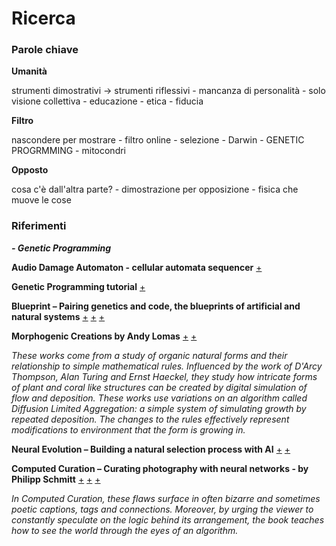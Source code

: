 # Ricerca

### Parole chiave

**Umanità**

strumenti dimostrativi -> strumenti riflessivi - mancanza di personalità - solo visione collettiva - educazione - etica - fiducia

**Filtro**

nascondere per mostrare - filtro online - selezione - Darwin - GENETIC PROGRMMING - mitocondri

**Opposto**

cosa c'è dall'altra parte? - dimostrazione per opposizione - fisica che muove le cose

### Riferimenti

***- Genetic Programming***

**Audio Damage Automaton - cellular automata sequencer** [+](https://www.audiodamage.com/collections/software/products/ad020-automaton)

**Genetic Programming tutorial** [+](http://geneticprogramming.com/tutorial/)

**Blueprint – Pairing genetics and code, the blueprints of artificial and natural systems**
[+](https://uva.co.uk/works/blueprint)
[+](http://www.creativeapplications.net/processing/blueprint-uva/)
[+](https://vimeo.com/166428169)

**Morphogenic Creations by Andy Lomas**
[+](http://www.andylomas.com/)
[+](https://vimeo.com/channels/andylomas/videos)

*These works come from a study of organic natural forms and their relationship to simple mathematical rules. Influenced by the work of D'Arcy Thompson, Alan Turing and Ernst Haeckel, they study how intricate forms of plant and coral like structures can be created by digital simulation of flow and deposition. These works use variations on an algorithm called Diffusion Limited Aggregation: a simple system of simulating growth by repeated deposition. The changes to the rules effectively represent modifications to environment that the form is growing in.*

**Neural Evolution – Building a natural selection process with AI**
[+](http://www.creativeapplications.net/news/neural-evolution-building-a-natural-selection-process-with-ai/)
[+](https://vimeo.com/176736676)


**Computed Curation – Curating photography with neural networks - by Philipp Schmitt**
[+](https://philippschmitt.com/projects/computed-curation)
[+](http://www.creativeapplications.net/js/computed-curation-curating-photography-with-neural-networks/)
[+](https://vimeo.com/225081193)

*In Computed Curation, these flaws surface in often bizarre and sometimes poetic captions, tags and connections. Moreover, by urging the viewer to constantly speculate on the logic behind its arrangement, the book teaches how to see the world through the eyes of an algorithm.*
